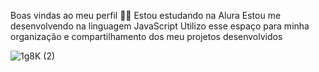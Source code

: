 Boas vindas ao meu perfil 💙💙
Estou estudando na Alura
Estou me desenvolvendo na linguagem JavaScript
Utilizo esse espaço para minha organização e compartilhamento dos meu projetos desenvolvidos

![1g8K (2)](https://github.com/Moreirablue/Moreirablue/assets/171853620/be8e64bc-0203-4762-8eca-e093029e9efa)




